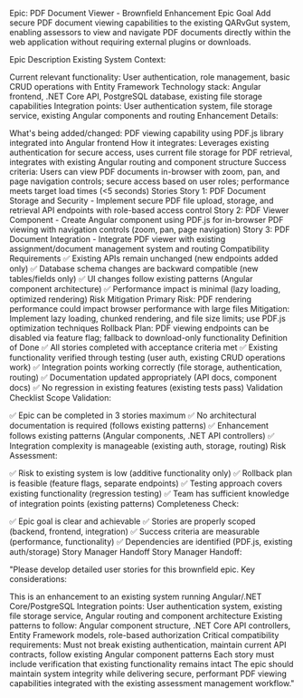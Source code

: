 Epic: PDF Document Viewer - Brownfield Enhancement
Epic Goal
Add secure PDF document viewing capabilities to the existing QARvGut system, enabling assessors to view and navigate PDF documents directly within the web application without requiring external plugins or downloads.

Epic Description
Existing System Context:

Current relevant functionality: User authentication, role management, basic CRUD operations with Entity Framework
Technology stack: Angular frontend, .NET Core API, PostgreSQL database, existing file storage capabilities
Integration points: User authentication system, file storage service, existing Angular components and routing
Enhancement Details:

What's being added/changed: PDF viewing capability using PDF.js library integrated into Angular frontend
How it integrates: Leverages existing authentication for secure access, uses current file storage for PDF retrieval, integrates with existing Angular routing and component structure
Success criteria: Users can view PDF documents in-browser with zoom, pan, and page navigation controls; secure access based on user roles; performance meets target load times (<5 seconds)
Stories
Story 1: PDF Document Storage and Security - Implement secure PDF file upload, storage, and retrieval API endpoints with role-based access control
Story 2: PDF Viewer Component - Create Angular component using PDF.js for in-browser PDF viewing with navigation controls (zoom, pan, page navigation)
Story 3: PDF Document Integration - Integrate PDF viewer with existing assignment/document management system and routing
Compatibility Requirements
✅ Existing APIs remain unchanged (new endpoints added only)
✅ Database schema changes are backward compatible (new tables/fields only)
✅ UI changes follow existing patterns (Angular component architecture)
✅ Performance impact is minimal (lazy loading, optimized rendering)
Risk Mitigation
Primary Risk: PDF rendering performance could impact browser performance with large files
Mitigation: Implement lazy loading, chunked rendering, and file size limits; use PDF.js optimization techniques
Rollback Plan: PDF viewing endpoints can be disabled via feature flag; fallback to download-only functionality
Definition of Done
✅ All stories completed with acceptance criteria met
✅ Existing functionality verified through testing (user auth, existing CRUD operations work)
✅ Integration points working correctly (file storage, authentication, routing)
✅ Documentation updated appropriately (API docs, component docs)
✅ No regression in existing features (existing tests pass)
Validation Checklist
Scope Validation:

✅ Epic can be completed in 3 stories maximum
✅ No architectural documentation is required (follows existing patterns)
✅ Enhancement follows existing patterns (Angular components, .NET API controllers)
✅ Integration complexity is manageable (existing auth, storage, routing)
Risk Assessment:

✅ Risk to existing system is low (additive functionality only)
✅ Rollback plan is feasible (feature flags, separate endpoints)
✅ Testing approach covers existing functionality (regression testing)
✅ Team has sufficient knowledge of integration points (existing patterns)
Completeness Check:

✅ Epic goal is clear and achievable
✅ Stories are properly scoped (backend, frontend, integration)
✅ Success criteria are measurable (performance, functionality)
✅ Dependencies are identified (PDF.js, existing auth/storage)
Story Manager Handoff
Story Manager Handoff:

"Please develop detailed user stories for this brownfield epic. Key considerations:

This is an enhancement to an existing system running Angular/.NET Core/PostgreSQL
Integration points: User authentication system, existing file storage service, Angular routing and component architecture
Existing patterns to follow: Angular component structure, .NET Core API controllers, Entity Framework models, role-based authorization
Critical compatibility requirements: Must not break existing authentication, maintain current API contracts, follow existing Angular component patterns
Each story must include verification that existing functionality remains intact
The epic should maintain system integrity while delivering secure, performant PDF viewing capabilities integrated with the existing assessment management workflow."